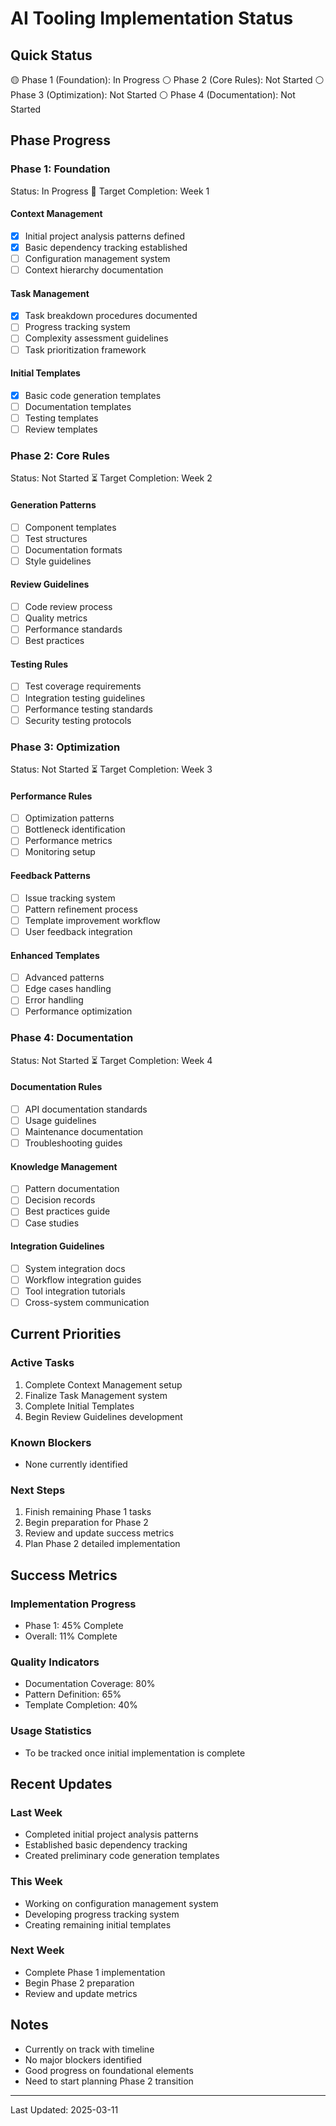 # AI Tooling Implementation Status

## Quick Status

🟡 Phase 1 (Foundation): In Progress
⚪ Phase 2 (Core Rules): Not Started
⚪ Phase 3 (Optimization): Not Started
⚪ Phase 4 (Documentation): Not Started

## Phase Progress

### Phase 1: Foundation

Status: In Progress 🚧
Target Completion: Week 1

#### Context Management

- [x] Initial project analysis patterns defined
- [x] Basic dependency tracking established
- [ ] Configuration management system
- [ ] Context hierarchy documentation

#### Task Management

- [x] Task breakdown procedures documented
- [ ] Progress tracking system
- [ ] Complexity assessment guidelines
- [ ] Task prioritization framework

#### Initial Templates

- [x] Basic code generation templates
- [ ] Documentation templates
- [ ] Testing templates
- [ ] Review templates

### Phase 2: Core Rules

Status: Not Started ⏳
Target Completion: Week 2

#### Generation Patterns

- [ ] Component templates
- [ ] Test structures
- [ ] Documentation formats
- [ ] Style guidelines

#### Review Guidelines

- [ ] Code review process
- [ ] Quality metrics
- [ ] Performance standards
- [ ] Best practices

#### Testing Rules

- [ ] Test coverage requirements
- [ ] Integration testing guidelines
- [ ] Performance testing standards
- [ ] Security testing protocols

### Phase 3: Optimization

Status: Not Started ⏳
Target Completion: Week 3

#### Performance Rules

- [ ] Optimization patterns
- [ ] Bottleneck identification
- [ ] Performance metrics
- [ ] Monitoring setup

#### Feedback Patterns

- [ ] Issue tracking system
- [ ] Pattern refinement process
- [ ] Template improvement workflow
- [ ] User feedback integration

#### Enhanced Templates

- [ ] Advanced patterns
- [ ] Edge cases handling
- [ ] Error handling
- [ ] Performance optimization

### Phase 4: Documentation

Status: Not Started ⏳
Target Completion: Week 4

#### Documentation Rules

- [ ] API documentation standards
- [ ] Usage guidelines
- [ ] Maintenance documentation
- [ ] Troubleshooting guides

#### Knowledge Management

- [ ] Pattern documentation
- [ ] Decision records
- [ ] Best practices guide
- [ ] Case studies

#### Integration Guidelines

- [ ] System integration docs
- [ ] Workflow integration guides
- [ ] Tool integration tutorials
- [ ] Cross-system communication

## Current Priorities

### Active Tasks

1. Complete Context Management setup
2. Finalize Task Management system
3. Complete Initial Templates
4. Begin Review Guidelines development

### Known Blockers

- None currently identified

### Next Steps

1. Finish remaining Phase 1 tasks
2. Begin preparation for Phase 2
3. Review and update success metrics
4. Plan Phase 2 detailed implementation

## Success Metrics

### Implementation Progress

- Phase 1: 45% Complete
- Overall: 11% Complete

### Quality Indicators

- Documentation Coverage: 80%
- Pattern Definition: 65%
- Template Completion: 40%

### Usage Statistics

- To be tracked once initial implementation is complete

## Recent Updates

### Last Week

- Completed initial project analysis patterns
- Established basic dependency tracking
- Created preliminary code generation templates

### This Week

- Working on configuration management system
- Developing progress tracking system
- Creating remaining initial templates

### Next Week

- Complete Phase 1 implementation
- Begin Phase 2 preparation
- Review and update metrics

## Notes

- Currently on track with timeline
- No major blockers identified
- Good progress on foundational elements
- Need to start planning Phase 2 transition

---

Last Updated: 2025-03-11
